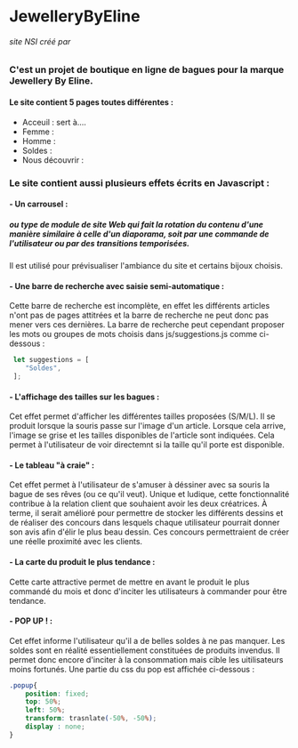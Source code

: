 # JewelleryByEline
###### site NSI créé par 
### C'est un projet de boutique en ligne de bagues pour la marque Jewellery By Eline. 
#### Le site contient 5 pages toutes différentes :
- Acceuil :
sert à....
- Femme :
- Homme : 
- Soldes :
- Nous découvrir :

### Le site contient aussi plusieurs effets écrits en Javascript :
#### - Un carrousel :
##### ou type de module de site Web qui fait la rotation du contenu d'une manière similaire à celle d'un diaporama, soit par une commande de l'utilisateur ou par des transitions temporisées.
Il est utilisé pour prévisualiser l'ambiance du site et certains bijoux choisis.

#### - Une barre de recherche avec saisie semi-automatique :
Cette barre de recherche est incomplète, en effet les différents articles n'ont pas de pages attitrées et la barre de recherche ne peut donc pas mener vers ces dernières. La barre de recherche peut cependant proposer les mots ou groupes de mots choisis dans js/suggestions.js comme ci-dessous :

```js
 let suggestions = [
    "Soldes",
 ];
```

#### - L'affichage des tailles sur les bagues :
Cet effet permet d'afficher les différentes tailles proposées (S/M/L). Il se produit lorsque la souris passe sur l'image d'un article. Lorsque cela arrive, l'image se grise et les tailles disponibles de l'article sont indiquées. Cela permet à l'utilisateur de voir directemnt si la taille qu'il porte est disponible.

#### - Le tableau "à craie" :
Cet effet permet à l'utilisateur de s'amuser à déssiner avec sa souris la bague de ses rêves (ou ce qu'il veut). Unique et ludique, cette fonctionnalité contribue à la relation client que souhaient avoir les deux créatrices. À terme, il serait amélioré pour permettre de stocker les différents dessins et de réaliser des concours dans lesquels chaque utilisateur pourrait donner son avis afin d'élir le plus beau dessin. Ces concours permettraient de créer une réelle proximité avec les clients.

#### - La carte du produit le plus tendance :
Cette carte attractive permet de mettre en avant le produit le plus commandé du mois et donc d'inciter les utilisateurs à commander pour être tendance.


#### - POP UP ! :
Cet effet informe l'utilisateur qu'il a de belles soldes à ne pas manquer. Les soldes sont en réalité essentiellement constituées de produits invendus. Il permet donc encore d'inciter à la consommation mais cible les uitilisateurs moins fortunés. Une partie du css du pop est affichée ci-dessous :

```css
.popup{
	position: fixed;
	top: 50%;
	left: 50%;
	transform: trasnlate(-50%, -50%);
	display : none;
}
```
